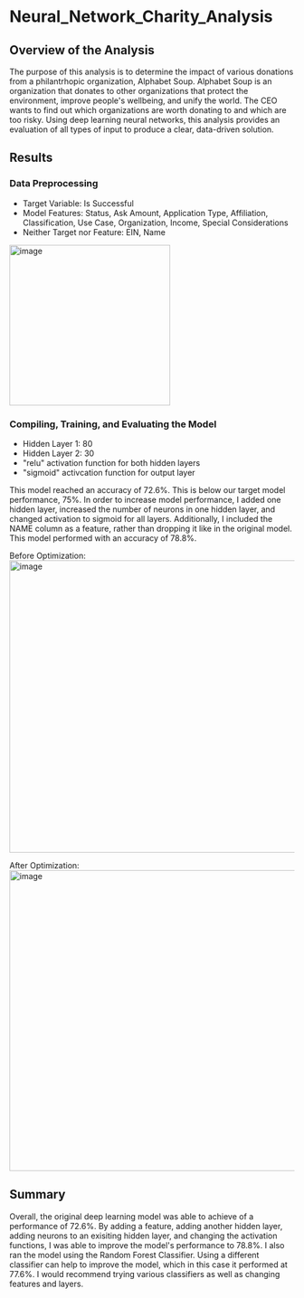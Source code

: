 # Neural_Network_Charity_Analysis

## Overview of the Analysis
The purpose of this analysis is to determine the impact of various donations from a philantrhopic organization, Alphabet Soup. Alphabet Soup is an organization that donates to other organizations that protect the environment, improve people's wellbeing, and unify the world. The CEO wants to find out which organizations are worth donating to and which are too risky. Using deep learning neural networks, this analysis provides an evaluation of all types of input to produce a clear, data-driven solution. 

## Results

### Data Preprocessing
* Target Variable: Is Successful
* Model Features: Status, Ask Amount, Application Type, Affiliation, Classification, Use Case, Organization, Income, Special Considerations
* Neither Target nor Feature: EIN, Name

<img width="284" alt="image" src="https://user-images.githubusercontent.com/109561408/206078169-c87563d8-8832-4519-b0a3-6649dc9cf32c.png">

### Compiling, Training, and Evaluating the Model
* Hidden Layer 1: 80
* Hidden Layer 2: 30
* "relu" activation function for both hidden layers
* "sigmoid" activcation function for output layer

This model reached an accuracy of 72.6%. This is below our target model performance, 75%. In order to increase model performance, I added one hidden layer, increased the number of neurons in one hidden layer, and changed activation to sigmoid for all layers. Additionally, I included the NAME column as a feature, rather than dropping it like in the original model. This model performed with an accuracy of 78.8%.

Before Optimization:
<img width="517" alt="image" src="https://user-images.githubusercontent.com/109561408/206078080-788baf7e-cc90-4619-8229-722693036aa5.png">

After Optimization:
<img width="532" alt="image" src="https://user-images.githubusercontent.com/109561408/206078028-06c4bde3-2a3b-497e-8f4e-781fefa164f0.png">

## Summary
Overall, the original deep learning model was able to achieve of a performance of 72.6%. By adding a feature, adding another hidden layer, adding neurons to an exisiting hidden layer, and changing the activation functions, I was able to improve the model's performance to 78.8%. I also ran the model using the Random Forest Classifier. Using a different classifier can help to improve the model, which in this case it performed at 77.6%. I would recommend trying various classifiers as well as changing features and layers. 

